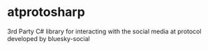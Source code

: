 # atprotosharp
3rd Party C# library for interacting with the social media at protocol developed by bluesky-social
